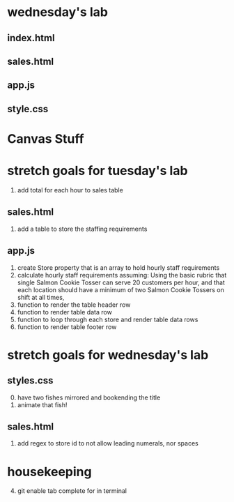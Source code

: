 # wednesday's lab

## index.html

## sales.html

## app.js

## style.css

# Canvas Stuff

# stretch goals for tuesday's lab
1. add total for each hour to sales table

## sales.html
1. add a table to store the staffing requirements

## app.js
1. create Store property that is an array to hold hourly staff requirements 
2. calculate hourly staff requirements assuming: 
      Using the basic rubric that single Salmon Cookie Tosser can serve 20 customers per hour, and that each location should have a minimum of two Salmon Cookie Tossers on shift at all times,
3. function to render the table header row
4. function to render table data row
5. function to loop through each store and render table data rows
2. function to render table footer row

# stretch goals for wednesday's lab

## styles.css
0. have two fishes mirrored and bookending the title
1. animate that fish!

## sales.html
1. add regex to store id to not allow leading numerals, nor spaces

# housekeeping
4. git enable tab complete for in terminal



